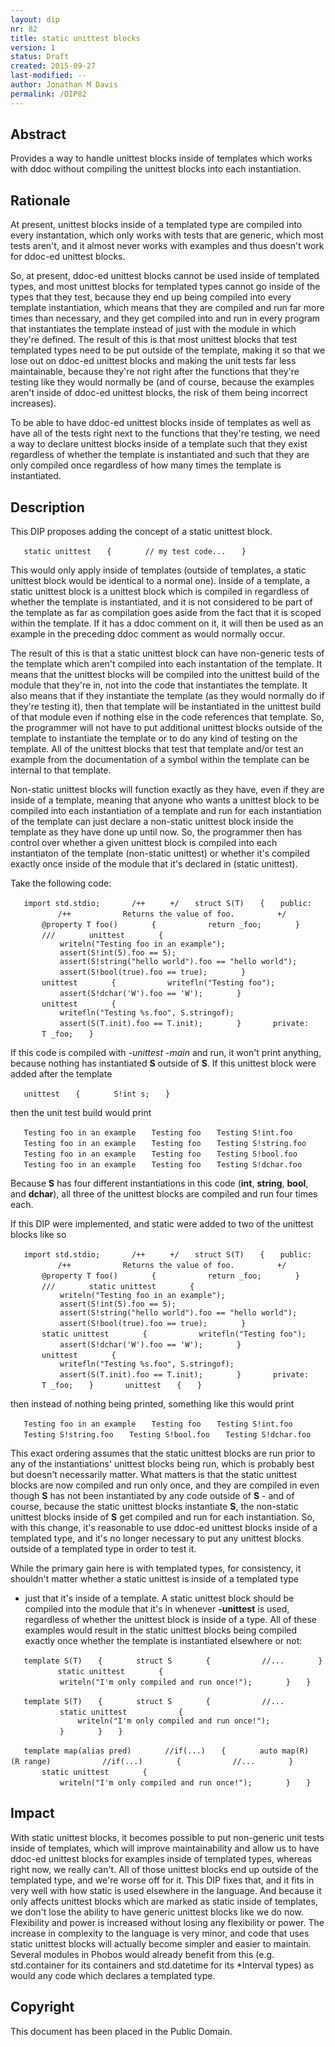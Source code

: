 ```yaml
---
layout: dip
nr: 82
title: static unittest blocks
version: 1
status: Draft
created: 2015-09-27
last-modified: --
author: Jonathan M Davis
permalink: /DIP82
---
```


Abstract
--------

Provides a way to handle unittest blocks inside of templates which works
with ddoc without compiling the unittest blocks into each instantiation.

Rationale
---------

At present, unittest blocks inside of a templated type are compiled into
every instantation, which only works with tests that are generic, which
most tests aren't, and it almost never works with examples and thus
doesn't work for ddoc-ed unittest blocks.

So, at present, ddoc-ed unittest blocks cannot be used inside of
templated types, and most unittest blocks for templated types cannot go
inside of the types that they test, because they end up being compiled
into every template instantiation, which means that they are compiled
and run far more times than necessary, and they get compiled into and
run in every program that instantiates the template instead of just with
the module in which they're defined. The result of this is that most
unittest blocks that test templated types need to be put outside of the
template, making it so that we lose out on ddoc-ed unittest blocks and
making the unit tests far less maintainable, because they're not right
after the functions that they're testing like they would normally be
(and of course, because the examples aren't inside of ddoc-ed unittest
blocks, the risk of them being incorrect increases).

To be able to have ddoc-ed unittest blocks inside of templates as well
as have all of the tests right next to the functions that they're
testing, we need a way to declare unittest blocks inside of a template
such that they exist regardless of whether the template is instantiated
and such that they are only compiled once regardless of how many times
the template is instantiated.

Description
-----------

This DIP proposes adding the concept of a static unittest block.

`   static unittest`
`   {`
`       // my test code...`
`   }`

This would only apply inside of templates (outside of templates, a
static unittest block would be identical to a normal one). Inside of a
template, a static unittest block is a unittest block which is compiled
in regardless of whether the template is instantiated, and it is not
considered to be part of the template as far as compilation goes aside
from the fact that it is scoped within the template. If it has a ddoc
comment on it, it will then be used as an example in the preceding ddoc
comment as would normally occur.

The result of this is that a static unittest block can have non-generic
tests of the template which aren't compiled into each instantation of
the template. It means that the unittest blocks will be compiled into
the unittest build of the module that they're in, not into the code that
instantiates the template. It also means that if they instantiate the
template (as they would normally do if they're testing it), then that
template will be instantiated in the unittest build of that module even
if nothing else in the code references that template. So, the programmer
will not have to put additional unittest blocks outside of the template
to instantiate the template or to do any kind of testing on the
template. All of the unittest blocks that test that template and/or test
an example from the documentation of a symbol within the template can be
internal to that template.

Non-static unittest blocks will function exactly as they have, even if
they are inside of a template, meaning that anyone who wants a unittest
block to be compiled into each instantiation of a template and run for
each instantiation of the template can just declare a non-static
unittest block inside the template as they have done up until now. So,
the programmer then has control over whether a given unittest block is
compiled into each instantiaton of the template (non-static unittest) or
whether it's compiled exactly once inside of the module that it's
declared in (static unittest).

Take the following code:

`   import std.stdio;`
`   `
`   /++`
`     +/`
`   struct S(T)`
`   {`
`   public:`
`   `
`       /++`
`           Returns the value of foo.`
`         +/`
`       @property T foo()`
`       {`
`           return _foo;`
`       }`
`   `
`       ///`
`       unittest`
`       {`
`           writeln("Testing foo in an example");`
`           assert(S!int(5).foo == 5);`
`           assert(S!string("hello world").foo == "hello world");`
`           assert(S!bool(true).foo == true);`
`       }`
`   `
`       unittest`
`       {`
`           writefln("Testing foo");`
`           assert(S!dchar('W').foo == 'W');`
`       }`
`   `
`       unittest`
`       {`
`           writefln("Testing %s.foo", S.stringof);`
`           assert(S(T.init).foo == T.init);`
`       }`
`   `
`   private:`
`   `
`       T _foo;`
`   }`

If this code is compiled with *-unittest -main* and run, it won't print
anything, because nothing has instantiated **S** outside of **S**. If
this unittest block were added after the template

`   unittest`
`   {`
`       S!int s;`
`   }`

then the unit test build would print

`   Testing foo in an example`
`   Testing foo`
`   Testing S!int.foo`
`   Testing foo in an example`
`   Testing foo`
`   Testing S!string.foo`
`   Testing foo in an example`
`   Testing foo`
`   Testing S!bool.foo`
`   Testing foo in an example`
`   Testing foo`
`   Testing S!dchar.foo`

Because **S** has four different instantiations in this code (**int**,
**string**, **bool**, and **dchar**), all three of the unittest blocks
are compiled and run four times each.

If this DIP were implemented, and static were added to two of the
unittest blocks like so

`   import std.stdio;`
`   `
`   /++`
`     +/`
`   struct S(T)`
`   {`
`   public:`
`   `
`       /++`
`           Returns the value of foo.`
`         +/`
`       @property T foo()`
`       {`
`           return _foo;`
`       }`
`   `
`       ///`
`       static unittest`
`       {`
`           writeln("Testing foo in an example");`
`           assert(S!int(5).foo == 5);`
`           assert(S!string("hello world").foo == "hello world");`
`           assert(S!bool(true).foo == true);`
`       }`
`   `
`       static unittest`
`       {`
`           writefln("Testing foo");`
`           assert(S!dchar('W').foo == 'W');`
`       }`
`   `
`       unittest`
`       {`
`           writefln("Testing %s.foo", S.stringof);`
`           assert(S(T.init).foo == T.init);`
`       }`
`   `
`   private:`
`   `
`       T _foo;`
`   }`
`   `
`   unittest`
`   {`
`   }`

then instead of nothing being printed, something like this would print

`   Testing foo in an example`
`   Testing foo`
`   Testing S!int.foo`
`   Testing S!string.foo`
`   Testing S!bool.foo`
`   Testing S!dchar.foo`

This exact ordering assumes that the static unittest blocks are run
prior to any of the instantiations' unittest blocks being run, which is
probably best but doesn't necessarily matter. What matters is that the
static unittest blocks are now compiled and run only once, and they are
compiled in even though **S** has not been instantiated by any code
outside of **S** - and of course, because the static unittest blocks
instantiate **S**, the non-static unittest blocks inside of **S** get
compiled and run for each instantiation. So, with this change, it's
reasonable to use ddoc-ed unittest blocks inside of a templated type,
and it's no longer necessary to put any unittest blocks outside of a
templated type in order to test it.

While the primary gain here is with templated types, for consistency, it
shouldn't matter whether a static unittest is inside of a templated type
- just that it's inside of a template. A static unittest block should be
compiled into the module that it's in whenever **-unittest** is used,
regardless of whether the unittest block is inside of a type. All of
these examples would result in the static unittest blocks being compiled
exactly once whether the template is instantiated elsewhere or not:

`   template S(T)`
`   {`
`       struct S`
`       {`
`           //...`
`       }`
`   `
`       static unittest`
`       {`
`           writeln("I'm only compiled and run once!");`
`       }`
`   }`

`   template S(T)`
`   {`
`       struct S`
`       {`
`           //...`
`   `
`           static unittest`
`           {`
`               writeln("I'm only compiled and run once!");`
`           }`
`       }`
`   }`

`   template map(alias pred)`
`       //if(...)`
`   {`
`       auto map(R)(R range)`
`           //if(...)`
`       {`
`           //...`
`       }`
`   `
`       static unittest`
`       {`
`           writeln("I'm only compiled and run once!");`
`       }`
`   }`

Impact
------

With static unittest blocks, it becomes possible to put non-generic unit
tests inside of templates, which will improve maintainability and allow
us to have ddoc-ed unittest blocks for examples inside of templated
types, whereas right now, we really can't. All of those unittest blocks
end up outside of the templated type, and we're worse off for it. This
DIP fixes that, and it fits in very well with how static is used
elsewhere in the language. And because it only affects unittest blocks
which are marked as static inside of templates, we don't lose the
ability to have generic unittest blocks like we do now. Flexibility and
power is increased without losing any flexibility or power. The increase
in complexity to the language is very minor, and code that uses static
unittest blocks will actually become simpler and easier to maintain.
Several modules in Phobos would already benefit from this (e.g.
std.container for its containers and std.datetime for its \*Interval
types) as would any code which declares a templated type.

Copyright
---------

This document has been placed in the Public Domain.
